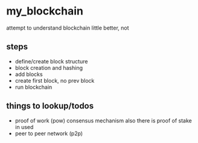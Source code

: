 # my_blockchain

attempt to understand blockchain little better,
not 

## steps

- define/create block structure
- block creation and hashing
- add blocks 
- create first block, no prev block
- run blockchain

## things to lookup/todos

- proof of work (pow) consensus mechanism also there is proof of stake in used
- peer to peer network (p2p)

